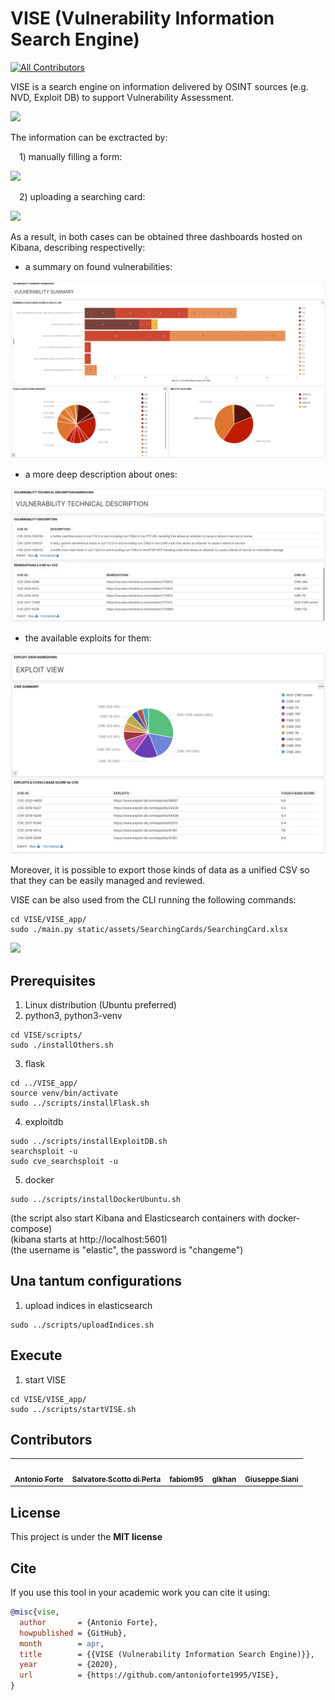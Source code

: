 # VISE (Vulnerability Information Search Engine)
<!-- ALL-CONTRIBUTORS-BADGE:START - Do not remove or modify this section -->
[![All Contributors](https://img.shields.io/badge/all_contributors-5-orange.svg?style=flat-square)](#contributors-)
<!-- ALL-CONTRIBUTORS-BADGE:END -->

VISE is a search engine on information delivered by OSINT sources (e.g. NVD, Exploit DB) to support Vulnerability Assessment.
<!-- ![alt text] -->
![](https://raw.githubusercontent.com/antonioforte1995/VISE/master/VISE_app/static/assets/img/scenery/Home.PNG)

The information can be exctracted by:

 1) manually filling a form:
<!-- ![alt text] -->
![](https://raw.githubusercontent.com/antonioforte1995/VISE/master/VISE_app/static/assets/img/scenery/Form.PNG)

 2) uploading a searching card:
<!-- ![alt text] -->
![](https://raw.githubusercontent.com/antonioforte1995/VISE/master/VISE_app/static/assets/img/scenery/searching_card.PNG)

As a result, in both cases can be obtained three dashboards hosted on Kibana, describing respectivelly:

  - a summary on found vulnerabilities:
<!-- ![alt text] -->
![](https://raw.githubusercontent.com/antonioforte1995/ISEV/master/VISE_app/static/assets/img/scenery/vulnerability_summary_dashboard.PNG)

  - a more deep description about ones:
<!-- ![alt text] -->
![](https://raw.githubusercontent.com/antonioforte1995/ISEV/master/VISE_app/static/assets/img/scenery/vulnerability_technical_description_dashboard.JPG)

  - the available exploits for them:
<!-- ![alt text] -->
![](https://raw.githubusercontent.com/antonioforte1995/ISEV/master/VISE_app/static/assets/img/scenery/exploit_view_dashboard.JPG)

Moreover, it is possible to export those kinds of data as a unified CSV so that they can be easily managed and reviewed.

VISE can be also used from the CLI running the following commands:
```
cd VISE/VISE_app/
sudo ./main.py static/assets/SearchingCards/SearchingCard.xlsx 
```
<!-- ![alt text] -->
![](https://raw.githubusercontent.com/antonioforte1995/VISE/master/VISE_app/static/assets/img/scenery/CLI.png)

## Prerequisites
1) Linux distribution (Ubuntu preferred)
2) python3, python3-venv
```
cd VISE/scripts/
sudo ./installOthers.sh
```
3) flask
```
cd ../VISE_app/
source venv/bin/activate
sudo ../scripts/installFlask.sh
```
4) exploitdb
```
sudo ../scripts/installExploitDB.sh
searchsploit -u
sudo cve_searchsploit -u
```
5) docker
```
sudo ../scripts/installDockerUbuntu.sh
```
(the script also start Kibana and Elasticsearch containers with docker-compose)<br />
(kibana starts at http://localhost:5601)<br />
(the username is "elastic", the password is "changeme")

## Una tantum configurations
1) upload indices in elasticsearch
```
sudo ../scripts/uploadIndices.sh
```

## Execute
1) start VISE
```
cd VISE/VISE_app/
sudo ../scripts/startVISE.sh
```
## Contributors


<!-- ALL-CONTRIBUTORS-LIST:START - Do not remove or modify this section -->
<!-- prettier-ignore-start -->
<!-- markdownlint-disable -->
<table>
  <tr>
    <td align="center"><a href="https://github.com/antonioforte1995"><img src="https://avatars.githubusercontent.com/u/62757238?v=4?s=100" width="100px;" alt=""/><br /><sub><b>Antonio Forte</b></sub></a><br />
    </td>
    <td align="center"><a href="https://github.com/SalScotto"><img src="https://avatars.githubusercontent.com/u/34351057?v=4?s=100" width="100px;" alt=""/><br /><sub><b>Salvatore Scotto di Perta</b></sub></a><br />
    </td>
    <td align="center"><a href="https://github.com/fabiom95"><img src="https://avatars.githubusercontent.com/u/63059167?v=4?s=100" width="100px;" alt=""/><br /><sub><b>fabiom95
</b></sub></a><br />
    </td>
    <td align="center"><a href="https://github.com/glkhan"><img src="https://avatars.githubusercontent.com/u/63093332?v=4?s=100" width="100px;" alt=""/><br /><sub><b>glkhan</b></sub></a><br />
    </td>
    </td>
    <td align="center"><a href="https://github.com/giuseppesiani"><img src="https://avatars.githubusercontent.com/u/22540856?v=4?s=100" width="100px;" alt=""/><br /><sub><b>Giuseppe Siani</b></sub></a><br />
    </td>
  </tr>
</table>

<!-- markdownlint-enable -->
<!-- prettier-ignore-end -->
<!-- ALL-CONTRIBUTORS-LIST:END -->

## License
This project is under the **MIT license**

## Cite
If you use this tool in your academic work you can cite it using:
```bibtex
@misc{vise,
  author       = {Antonio Forte},
  howpublished = {GitHub},
  month        = apr,
  title        = {{VISE (Vulnerability Information Search Engine)}},
  year         = {2020},
  url          = {https://github.com/antonioforte1995/VISE},
}
```
